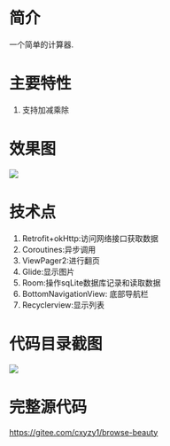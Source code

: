 # 简介
一个简单的计算器.
# 主要特性
1. 支持加减乘除
# 效果图
![](https://upload-images.jianshu.io/upload_images/6169789-92f41919338116f9.gif?imageMogr2/auto-orient/strip)
# 技术点
1. Retrofit+okHttp:访问网络接口获取数据
2. Coroutines:异步调用
3. ViewPager2:进行翻页
4. Glide:显示图片
5. Room:操作sqLite数据库记录和读取数据
6. BottomNavigationView: 底部导航栏
7. Recyclerview:显示列表
# 代码目录截图
![](https://upload-images.jianshu.io/upload_images/6169789-916e1a9fc04a8ecf.png?imageMogr2/auto-orient/strip%7CimageView2/2/w/400)

# 完整源代码
https://gitee.com/cxyzy1/browse-beauty